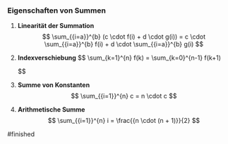 ### Eigenschaften von Summen

1. **Linearität der Summation**
   $$
   \sum_{{i=a}}^{b} (c \cdot f(i) + d \cdot g(i)) = c \cdot \sum_{{i=a}}^{b} f(i) + d \cdot \sum_{{i=a}}^{b} g(i)
   $$

2. **Indexverschiebung**
   $$
\sum_{k=1}^{n} f(k) = \sum_{k=0}^{n-1} f(k+1)

   $$

3. **Summe von Konstanten**
   $$
   \sum_{{i=1}}^{n} c = n \cdot c
   $$

4. **Arithmetische Summe**
   $$
   \sum_{{i=1}}^{n} i = \frac{{n \cdot (n + 1)}}{2}
   $$

#finished 
